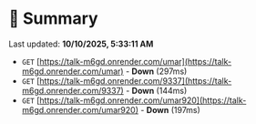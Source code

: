 # 📖 Summary
Last updated: **10/10/2025, 5:33:11 AM**

- `GET` [https://talk-m6gd.onrender.com/umar](https://talk-m6gd.onrender.com/umar) - **Down** (297ms)
- `GET` [https://talk-m6gd.onrender.com/9337](https://talk-m6gd.onrender.com/9337) - **Down** (144ms)
- `GET` [https://talk-m6gd.onrender.com/umar920](https://talk-m6gd.onrender.com/umar920) - **Down** (197ms)
